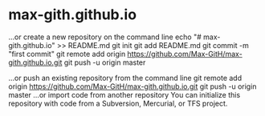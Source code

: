 # max-gith.github.io

…or create a new repository on the command line
echo "# max-gith.github.io" >> README.md
git init
git add README.md
git commit -m "first commit"
git remote add origin https://github.com/Max-GitH/max-gith.github.io.git
git push -u origin master
                
…or push an existing repository from the command line
git remote add origin https://github.com/Max-GitH/max-gith.github.io.git
git push -u origin master
…or import code from another repository
You can initialize this repository with code from a Subversion, Mercurial, or TFS project.

